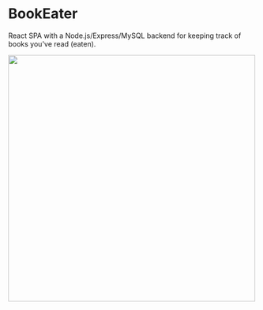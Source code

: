 # BookEater
React SPA with a Node.js/Express/MySQL backend for keeping track of books you've read (eaten). 

<img src="client/src/assets/Official_Logo_And_GIF.gif" width="500" height="auto" />
